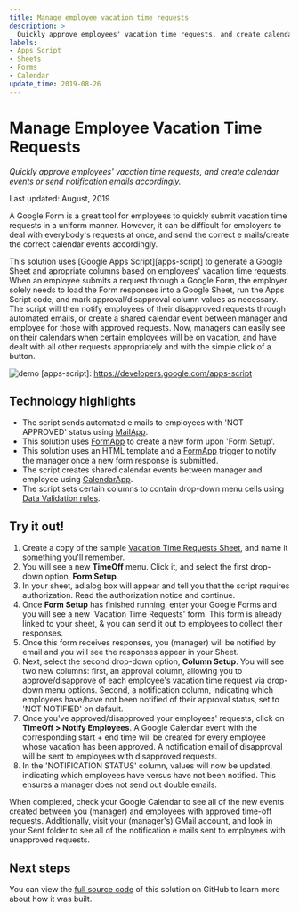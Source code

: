 ```yaml
---
title: Manage employee vacation time requests
description: >
  Quickly approve employees' vacation time requests, and create calendar events or send notification emails accordingly.
labels:
- Apps Script
- Sheets
- Forms
- Calendar
update_time: 2019-08-26
---
```


# Manage Employee Vacation Time Requests

_Quickly approve employees' vacation time requests, and 
create calendar events or send notification emails accordingly._

Last updated: August, 2019

A Google Form is a great tool for employees to quickly submit vacation
time requests in a uniform manner. However, it can be difficult for employers
to deal with everybody's requests at once, and send the correct e mails/create 
the correct calendar events accordingly.

This solution uses [Google Apps Script][apps-script] to generate a Google Sheet
and apropriate columns based on employees' vacation time requests. When an employee
submits a request through a Google Form, the employer solely needs to load the Form
responses into a Google Sheet, run the Apps Script code, and mark approval/disapproval
column values as necessary. The script will then notify employees of their disapproved
requests through automated emails, or create a shared calendar event between
manager and employee for those with approved requests.
Now, managers can easily see on their calendars when certain employees will be on
vacation, and have dealt with all other requests appropriately and with the simple
click of a button.

![demo](https://cdn.jsdelivr.net/gh/gsuitedevs/solutions@master/vacation-requests/VacationRequestsRecording.gif)
[apps-script]: https://developers.google.com/apps-script

## Technology highlights

- The script sends automated e mails to employees with 'NOT APPROVED' status
  using [MailApp][mail-app].
- This solution uses [FormApp][form-app] to create a new form upon 'Form Setup'.
- This solution uses an HTML template and a [FormApp][form-app] trigger to notify the manager once a new form response is submitted.
- The script creates shared calendar events between manager and employee using
  [CalendarApp][cal-app].
- The script sets certain columns to contain drop-down menu cells using 
  [Data Validation rules][data-val].

[form-app]: https://developers.google.com/apps-script/reference/forms/form-app
[mail-app]: https://developers.google.com/apps-script/reference/mail/mail-app
[cal-app]: https://developers.google.com/apps-script/reference/calendar/calendar-app
[data-val]: https://developers.google.com/apps-script/reference/spreadsheet/data-validation-builder


## Try it out!

1. Create a copy of the sample [Vacation Time Requests Sheet][request-sheet], and name it something you'll remember.
1. You will see a new **TimeOff** menu. Click it, and select the first drop-down option, **Form Setup**. 
1. In your sheet, adialog box will appear and tell you that the script requires authorization. Read the authorization notice and continue.
1. Once **Form Setup** has finished running, enter your Google Forms and you will see a new 'Vacation Time Requests' form. This form is already linked to your sheet, & you can send it out to employees to collect their responses.
1. Once this form receives responses, you (manager) will be notified by email and you will see the responses appear in your Sheet.
1. Next, select the second drop-down option, **Column Setup**. You will see two new columns: first, an approval column, allowing you to approve/disapprove of each employee's vacation time request via drop-down menu options. Second, a notification column, indicating which employees have/have not been notified of their approval status, set to 'NOT NOTIFIED' on default.
1. Once you've approved/disapproved your employees' requests, click on **TimeOff > Notify Employees**. A Google Calendar event with the corresponding start + end time will be created for every employee whose vacation has been approved. A notification email of disapproval will be sent to employees with disapproved requests.
1. In the 'NOTIFICATION STATUS' column, values will now be updated, indicating which employees have versus have not been notified. This ensures a manager does not send out double emails. 

When completed, check your Google Calendar to see all of the new events created between you (manager)
and employees with approved time-off requests.
Additionally, visit your (manager's) GMail account, and look in your Sent folder to see all of 
the notification e mails sent to employees with unapproved requests.

[request-sheet]: https://docs.google.com/spreadsheets/u/1/d/17PKWX66mcKsyHjLTA7STkes0qhvtL2N6dklTzxtogZg/copy

## Next steps

You can view the [full source code][github] of this solution on GitHub to
learn more about how it was built.

[github]: https://github.com/gsuitedevs/solutions/tree/master/vacation-request